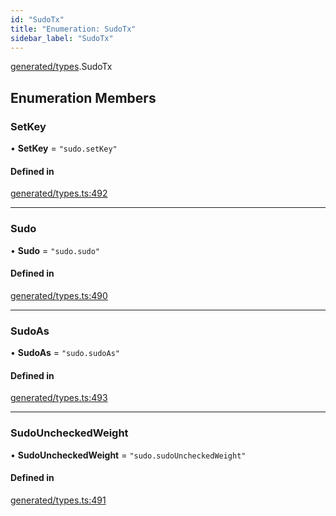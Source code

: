 ```yaml
---
id: "SudoTx"
title: "Enumeration: SudoTx"
sidebar_label: "SudoTx"
---
```


[generated/types](../../../../modules/Generated/Types/Types.md).SudoTx

## Enumeration Members

### SetKey

• **SetKey** = ``"sudo.setKey"``

#### Defined in

[generated/types.ts:492](https://github.com/PolymeshAssociation/polymesh-sdk/blob/91c2d2d8/src/generated/types.ts#L492)

___

### Sudo

• **Sudo** = ``"sudo.sudo"``

#### Defined in

[generated/types.ts:490](https://github.com/PolymeshAssociation/polymesh-sdk/blob/91c2d2d8/src/generated/types.ts#L490)

___

### SudoAs

• **SudoAs** = ``"sudo.sudoAs"``

#### Defined in

[generated/types.ts:493](https://github.com/PolymeshAssociation/polymesh-sdk/blob/91c2d2d8/src/generated/types.ts#L493)

___

### SudoUncheckedWeight

• **SudoUncheckedWeight** = ``"sudo.sudoUncheckedWeight"``

#### Defined in

[generated/types.ts:491](https://github.com/PolymeshAssociation/polymesh-sdk/blob/91c2d2d8/src/generated/types.ts#L491)
